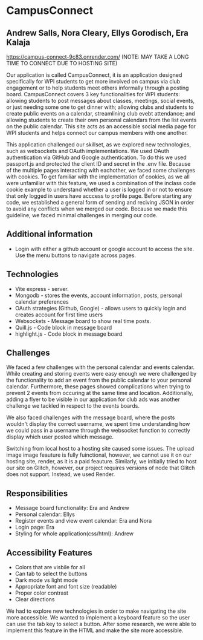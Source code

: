 CampusConnect
===
## Andrew Salls, Nora Cleary, Ellys Gorodisch, Era Kalaja

https://campus-connect-9c83.onrender.com/ (NOTE: MAY TAKE A LONG TIME TO CONNECT DUE TO HOSTING SITE)

Our application is called CampusConnect, it is an application designed specifically for WPI students to get more involved on campus via club engagement or to help students meet others informally through a posting board. CampusConnect covers 3 key functionalities for WPI students: allowing students to post messages about classes, meetings, social events, or just needing some one to get dinner with; allowing clubs and students to create public events on a calendar, streamlining club evebt attendance; and allowing students to create their own personal calendars from the list events on the public calendar. This site acts as an accessible social media page for WPI students and helps connect our campus members with one another. 

This application challenged our skillset, as we explored new technologies, such as websockets and OAuth implementations. We used OAuth authentication via GitHub and Google authentication. To do this we used passport.js and protected the client ID and secret in the .env file. Because of the multiple pages interacting with eachother, we faced some challenges with cookies. To get familiar with the implementation of cookies, as we all were unfamiliar with this feature, we used a combination of the inclass code cookie example to understand whether a user is logged in or not to ensure that only logged in users have acccess to profile page.
Before starting any code, we established a general form of sending and reciving JSON in order to avoid any conflicts when we merged our code. Because we made this guideline, we faced minimal challenges in merging our code. 

Additional information
---
- Login with either a github account or google account to access the site. Use the menu buttons to navigate across pages.

Technologies
---
- Vite express - server.
- Mongodb - stores the events, account information, posts, personal calendar preferences
- OAuth strategies (Github, Google) -  allows users to quickly login and creates account for first time users
- Websockets - Message board to show real time posts.
- Quill.js - Code block in message board
- highlight.js - Code block in message board

Challenges
---
We faced a few challenges with the personal calendar and events calendar. While creating and storing events were easy enough we were challenged by the functionality to add an event from the public calendar to your personal calendar. Furthermore, these pages showed complications when trying to prevent 2 events from occuring at the same time and location. Additionally, adding a flyer to be visible in our application for club ads was another challenge we tackled in respect to the events boards. 

We also faced challenges with the message board, where the posts wouldn't display the correct username, we spent time understanding how we could pass in a username through the websocket function to correctly display which user posted which message.   

Switching from local host to a hosting site caused some issues. The upload image image feauture is fully fuinctional, however, we cannot use it on our hosting site, render, as it is a paid feauture. Similarly, we initially tried to host our site on Glitch, however, our project requires versions of node that Glitch does not support. Instead, we used Render.

Responsibilities
---
- Message board functionality: Era and Andrew
- Personal calendar: Ellys 
- Register events and view event calendar: Era and Nora
- Login page: Era
- Styling for whole application(css/html): Andrew 

Accessibility Features
---
- Colors that are visbile for all
- Can tab to select the buttons
- Dark mode vs light mode
- Appropriate font and font size (readable)
- Proper color contrast
- Clear directions

We had to explore new technologies in order to make navigating the site more accessible. We wanted to implement a keyboard feature so the user can use the tab key to select a button. After some research, we were able to implement this feature in the HTML and make the site more accessible.
